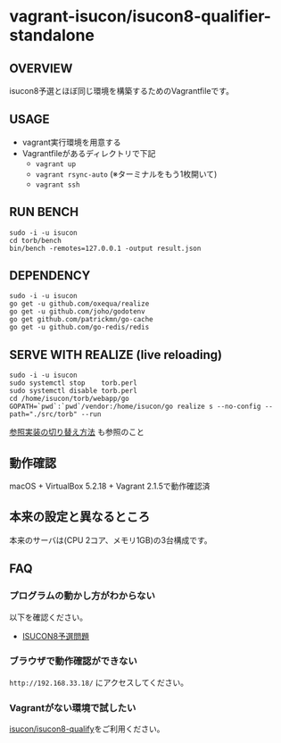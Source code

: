 # vagrant-isucon/isucon8-qualifier-standalone

## OVERVIEW

isucon8予選とほぼ同じ環境を構築するためのVagrantfileです。

## USAGE
- vagrant実行環境を用意する
- Vagrantfileがあるディレクトリで下記
  - `vagrant up`
  - `vagrant rsync-auto` (※ターミナルをもう1枚開いて)
  - `vagrant ssh`



## RUN BENCH
```
sudo -i -u isucon
cd torb/bench
bin/bench -remotes=127.0.0.1 -output result.json
```



## DEPENDENCY
```
sudo -i -u isucon
go get -u github.com/oxequa/realize
go get -u github.com/joho/godotenv
go get github.com/patrickmn/go-cache
go get -u github.com/go-redis/redis
```



## SERVE WITH REALIZE (live reloading)
```
sudo -i -u isucon
sudo systemctl stop    torb.perl
sudo systemctl disable torb.perl
cd /home/isucon/torb/webapp/go
GOPATH=`pwd`:`pwd`/vendor:/home/isucon/go realize s --no-config --path="./src/torb" --run
```
[参照実装の切り替え方法](https://github.com/isucon/isucon8-qualify/blob/master/doc/MANUAL.md#%E5%8F%82%E7%85%A7%E5%AE%9F%E8%A3%85%E3%81%AE%E5%88%87%E3%82%8A%E6%9B%BF%E3%81%88%E6%96%B9%E6%B3%95) も参照のこと


## 動作確認

macOS + VirtualBox 5.2.18 + Vagrant 2.1.5で動作確認済

## 本来の設定と異なるところ

本来のサーバは(CPU 2コア、メモリ1GB)の3台構成です。



## FAQ

### プログラムの動かし方がわからない

以下を確認ください。

- [ISUCON8予選問題](https://github.com/isucon/isucon8-qualify)

### ブラウザで動作確認ができない

`http://192.168.33.18/` にアクセスしてください。

### Vagrantがない環境で試したい

[isucon/isucon8-qualify](https://github.com/isucon/isucon8-qualify)をご利用ください。
